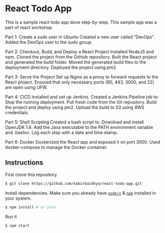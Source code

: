 # React Todo App

This is a sample react todo app done step-by-step.
This sample app was a part of react workshop.

Part 1: Create a sudo user in Ubuntu
Created a new user called “DevOps”.
Added the DevOps user to the sudo group.

Part 2: Checkout, Build, and Deploy a React Project
Installed NodeJS and npm.
Cloned the project from the GitHub repository.
Built the React project and generated the build folder.
Moved the generated build files to the deployment directory.
Deployed the project using pm2.

Part 3: Serve the Project
Set up Nginx as a proxy to forward requests to the React project.
Ensured that only necessary ports (80, 443, 3000, and 22) are open using UFW.

Part 4: CICD
Installed and set up Jenkins.
Created a Jenkins Pipeline job to:
Stop the running deployment.
Pull fresh code from the Git repository.
Build the project and deploy using pm2.
Upload the build to S3 using AWS credentials.

Part 5: Shell Scripting
Created a bash script to:
Download and install OpenJDK 1.8.
Add the Java executable to the PATH environment variable and .bashrc.
Log each step with a date and time stamp.

Part 6: Docker
Dockerized the React app and exposed it on port 3000.
Used docker-compose to manage the Docker container.


## Instructions

First clone this repository.
```bash
$ git clone https://github.com/kabirbaidhya/react-todo-app.git
```

Install dependencies. Make sure you already have [`nodejs`](https://nodejs.org/en/) & [`npm`](https://www.npmjs.com/) installed in your system.
```bash
$ npm install # or yarn
```

Run it
```bash
$ npm start 
